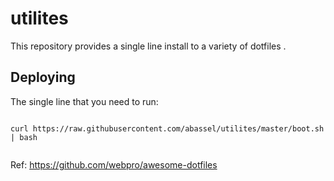# utilites


This repository provides a single line install to a variety of dotfiles .


## Deploying

The single line that you need to run:

```

curl https://raw.githubusercontent.com/abassel/utilites/master/boot.sh | bash


```

Ref:
https://github.com/webpro/awesome-dotfiles

